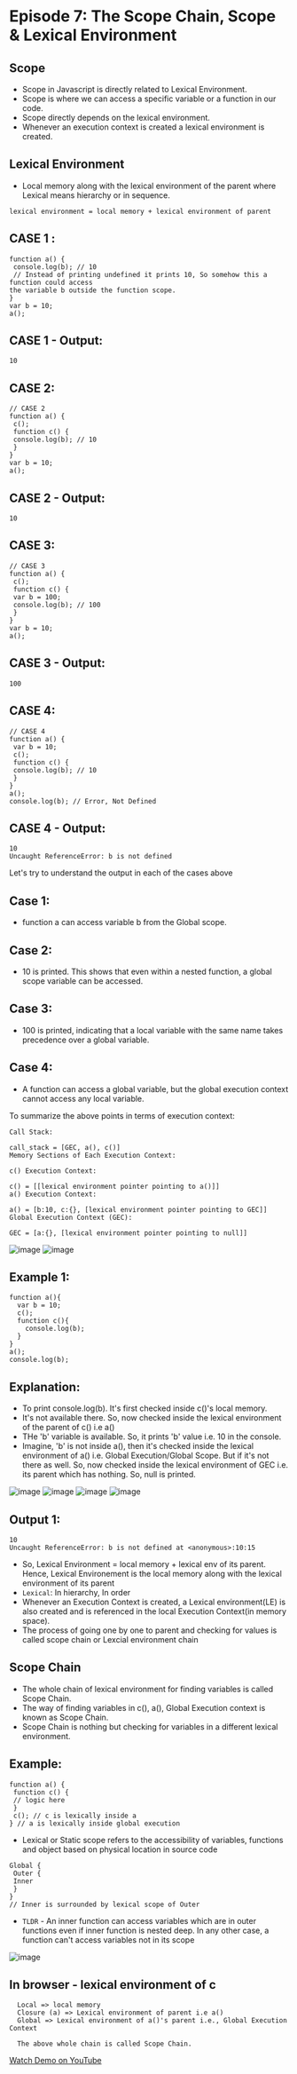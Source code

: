 # Episode 7: The Scope Chain, Scope & Lexical Environment

## Scope
- Scope in Javascript is directly related to Lexical Environment.
- Scope is where we can access a specific variable or a function in our code.
- Scope directly depends on the lexical environment.
- Whenever an execution context is created a lexical environment is created.

## Lexical Environment
- Local memory along with the lexical environment of the parent where Lexical means hierarchy or in sequence.

```
lexical environment = local memory + lexical environment of parent
```

## CASE 1 :
```
function a() {
 console.log(b); // 10
 // Instead of printing undefined it prints 10, So somehow this a function could access
the variable b outside the function scope.
}
var b = 10;
a();
```

## CASE 1 - Output:
```
10
```

## CASE 2:
```
// CASE 2
function a() {
 c();
 function c() {
 console.log(b); // 10
 }
}
var b = 10;
a();
```

## CASE 2 - Output:
```
10
```

## CASE 3:
```
// CASE 3
function a() {
 c();
 function c() {
 var b = 100;
 console.log(b); // 100
 }
}
var b = 10;
a();
```

## CASE 3 - Output:
```
100
```

## CASE 4:
```
// CASE 4
function a() {
 var b = 10;
 c();
 function c() {
 console.log(b); // 10
 }
}
a();
console.log(b); // Error, Not Defined
```

## CASE 4 - Output:

```
10
Uncaught ReferenceError: b is not defined
```

Let's try to understand the output in each of the cases above

## Case 1:
- function a can access variable b from the Global scope.

## Case 2:
- 10 is printed. This shows that even within a nested function, a global scope variable can be accessed.

## Case 3:
- 100 is printed, indicating that a local variable with the same name takes precedence over a global variable.

## Case 4:
- A function can access a global variable, but the global execution context cannot access any local variable.

To summarize the above points in terms of execution context:
```
Call Stack:

call_stack = [GEC, a(), c()]
Memory Sections of Each Execution Context:

c() Execution Context:

c() = [[lexical environment pointer pointing to a()]]
a() Execution Context:

a() = [b:10, c:{}, [lexical environment pointer pointing to GEC]]
Global Execution Context (GEC):

GEC = [a:{}, [lexical environment pointer pointing to null]]
```

![image](https://github.com/ReddyDivya/rd-namaste-javaScript/assets/34181144/b6a5b00d-f10c-415e-a468-ec2c1ff56518)
![image](https://github.com/ReddyDivya/rd-namaste-javaScript/assets/34181144/fd5ba364-ccbb-4259-9baa-9d0dd3f8391e)

## Example 1:
```
function a(){
  var b = 10;
  c();
  function c(){
    console.log(b);
  }
}
a();
console.log(b);
```

## Explanation:
- To print console.log(b). It's first checked inside c()'s local memory.
- It's not available there. So, now checked inside the lexical environment of the parent of c() i.e a()
- THe 'b' variable is available. So, it prints 'b' value i.e. 10 in the console.
- Imagine, 'b' is not inside a(), then it's checked inside the lexical environment of a() i.e. Global Execution/Global Scope.
   But if it's not there as well. So, now checked inside the lexical environment of GEC i.e. its parent which has nothing. So, null is printed.
   
![image](https://github.com/ReddyDivya/rd-namaste-javaScript/assets/34181144/dd8b285e-ac45-4cf7-b5f4-d2bde7ad35d3)
![image](https://github.com/ReddyDivya/rd-namaste-javaScript/assets/34181144/dfba3f68-8b2d-4a46-866f-8b24d734b77e)
![image](https://github.com/ReddyDivya/rd-namaste-javaScript/assets/34181144/edce938b-5d23-419b-a6dd-e56905581a6a)
![image](https://github.com/ReddyDivya/rd-namaste-javaScript/assets/34181144/1376b8f7-31c7-4333-93e2-ec3e6d093449)

## Output 1:
```
10
Uncaught ReferenceError: b is not defined at <anonymous>:10:15
```

- So, Lexical Environment = local memory + lexical env of its parent. Hence, Lexical Environement is the local
memory along with the lexical environment of its parent
- `Lexical`: In hierarchy, In order
- Whenever an Execution Context is created, a Lexical environment(LE) is also created and is referenced in the local Execution Context(in memory space).
- The process of going one by one to parent and checking for values is called scope chain or Lexcial environment chain

## Scope Chain
- The whole chain of lexical environment for finding variables is called Scope Chain.
- The way of finding variables in c(), a(), Global Execution context is known as Scope Chain.
- Scope Chain is nothing but checking for variables in a different lexical environment.

## Example:
```
function a() {
 function c() {
 // logic here
 }
 c(); // c is lexically inside a
} // a is lexically inside global execution
```

- Lexical or Static scope refers to the accessibility of variables, functions and object based on physical location in source code

```
Global {
 Outer {
 Inner
 }
}
// Inner is surrounded by lexical scope of Outer
```
- `TLDR` - An inner function can access variables which are in outer functions even if inner function is nested deep. In
any other case, a function can't access variables not in its scope

![image](https://github.com/ReddyDivya/rd-namaste-javaScript/assets/34181144/60c77c4e-bfb6-4889-a7c0-cd0a0f1a5b27)

## In browser - lexical environment of c
```
  Local => local memory
  Closure (a) => Lexical environment of parent i.e a()
  Global => Lexical environment of a()'s parent i.e., Global Execution Context
  
  The above whole chain is called Scope Chain.
```
[Watch Demo on YouTube](https://youtu.be/uH-tVP8MUs8?si=z_7YPc3OLw4mCmWL)

